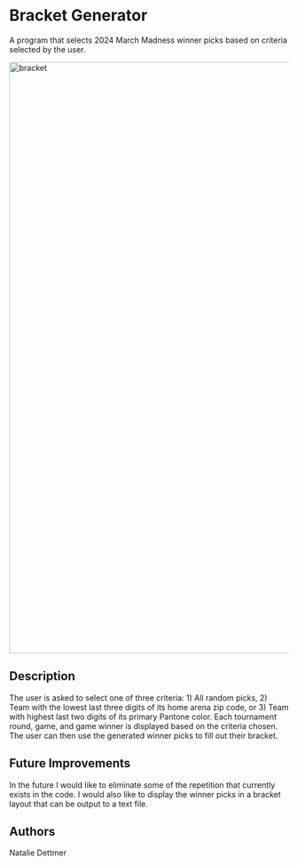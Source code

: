 # Bracket Generator

A program that selects 2024 March Madness winner picks based on criteria selected by the user.

<img width="1065" alt="bracket" src="https://github.com/n-dett/bracket-generator/assets/124851780/17190b3c-0e24-493d-9902-117621222ed5">


## Description

The user is asked to select one of three criteria: 1) All random picks, 2) Team with the lowest last three digits of its home arena zip code, or 3) Team with highest last two digits of its primary Pantone color. Each tournament round, game, and game winner is displayed based on the criteria chosen. The user can then use the generated winner picks to fill out their bracket.

## Future Improvements

In the future I would like to eliminate some of the repetition that currently exists in the code. I would also like to display the winner picks in a bracket layout that can be output to a text file.

## Authors

Natalie Dettmer
